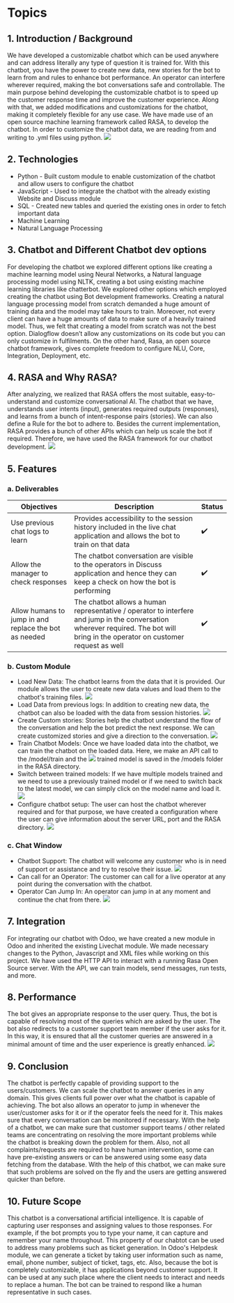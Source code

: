 # Topics

## 1. Introduction / Background
We have developed a customizable chatbot which can be used anywhere and can address literally any type of question it is trained for.
With this chatbot, you have the power to create new data, new stories for the bot to learn from and rules to enhance bot performance.
An operator can interfere wherever required, making the bot conversations safe and controllable.
The main purpose behind developing the customizable chatbot is to speed up the customer response time and improve the customer experience.
Along with that, we added modifications and customizations for the chatbot, making it completely flexible for any use case.
We have made use of an open source machine learning framework called RASA, to develop the chatbot. In order to customize the chatbot data,
we are reading from and writing to .yml files using python.
![](https://github.com/mihir254/Odoo-Custom-Chatbot/blob/main/assets/1.openModule.gif)
## 2. Technologies
- Python - Built custom module to enable customization of the chatbot and allow users to configure the chatbot
- JavaScript - Used to integrate the chatbot with the already existing Website and Discuss module
- SQL - Created new tables and queried the existing ones in order to fetch important data
- Machine Learning
- Natural Language Processing
## 3. Chatbot and Different Chatbot dev options
For developing the chatbot we explored different options like creating a machine learning model using Neural Networks,
a Natural language processing model using NLTK, creating a bot using existing machine learning libraries like chatterbot. 
We explored other options which employed creating the chatbot using Bot development frameworks. Creating a natural language processing
model from scratch demanded a huge amount of training data and the model may take hours to train.
Moreover, not every client can have a huge amounts of data to make sure of a heavily trained model.
Thus, we felt that creating a model from scratch was not the best option.
Dialogflow doesn’t allow any customizations on its code but you can only customize in fulfilments.
On the other hand, Rasa, an open source chatbot framework, gives complete freedom to configure NLU, Core, Integration, Deployment, etc.
## 4. RASA and Why RASA?
After analyzing, we realized that RASA offers the most suitable, easy-to-understand and customize conversational AI. The chatbot that we have,
understands user intents (input), generates required outputs (responses), and learns from a bunch of intent-response pairs (stories).
We can also define a Rule for the bot to adhere to. Besides the current implementation, RASA provides a bunch of other APIs which can help us scale the bot if required.
Therefore, we have used the RASA framework for our chatbot development.
![](https://github.com/mihir254/Odoo-Custom-Chatbot/blob/main/assets/15.RasaServer.gif)
## 5. Features
### a. Deliverables
| Objectives|Description|Status|
|------|------|------|
|Use previous chat logs to learn|Provides accessibility to the session history included in the live chat application and allows the bot to train on that data|:heavy_check_mark:|
|Allow the manager to check responses|The chatbot conversation are visible to the operators in Discuss application and hence they can keep a check on how the bot is performing|:heavy_check_mark:|
|Allow humans to jump in and replace the bot as needed|The chatbot allows a human representative / operator to interfere and jump in the conversation wherever required. The bot will bring in the operator on customer request as well|:heavy_check_mark:|
### b. Custom Module
- Load New Data: The chatbot learns from the data that it is provided. Our module allows the user to create new data values and load them to the chatbot's training files.
![](https://github.com/mihir254/Odoo-Custom-Chatbot/blob/main/assets/2.CreateIntent.gif)
- Load Data from previous logs: In addition to creating new data, the chatbot can also be loaded with the data from session histories.
![](https://github.com/mihir254/Odoo-Custom-Chatbot/blob/main/assets/4.PreviousSession.gif)
- Create Custom stories: Stories help the chatbot understand the flow of the conversation and help the bot predict the next response. We can create customized stories
and give a direction to the conversation.
![](https://github.com/mihir254/Odoo-Custom-Chatbot/blob/main/assets/6.Story.gif)
- Train Chatbot Models: Once we have loaded data into the chatbot, we can train the chatbot on the loaded data. Here, we make an API call to the /model/train and the
![](https://github.com/mihir254/Odoo-Custom-Chatbot/blob/main/assets/9.TrainBot.gif)
trained model is saved in the /models folder in the RASA directory.
- Switch between trained models: If we have multiple models trained and we need to use a previously trained model or if we need to switch back to the latest model,
we can simply click on the model name and load it.
![](https://github.com/mihir254/Odoo-Custom-Chatbot/blob/main/assets/10.switchModel.gif)
- Configure chatbot setup: The user can host the chatbot wherever required and for that purpose, we have created a configuration where the user can give information
about the server URL, port and the RASA directory.
![](https://github.com/mihir254/Odoo-Custom-Chatbot/blob/main/assets/11.Config.gif)
### c. Chat Window
- Chatbot Support: The chatbot will welcome any customer who is in need of support or assistance and try to resolve their issue.
![](https://github.com/mihir254/Odoo-Custom-Chatbot/blob/main/assets/13.connectOperator.gif)
- Can call for an Operator: The customer can call for a live operator at any point during the conversation with the chatbot.
- Operator Can Jump In: An operator can jump in at any moment and continue the chat from there.
![](https://github.com/mihir254/Odoo-Custom-Chatbot/blob/main/assets/14.OperatorConnected.gif)
## 7. Integration
For integrating our chatbot with Odoo, we have created a new module in Odoo and inherited the existing Livechat module. We made necessary changes to the Python,
Javascript and XML files while working on this project. We have used the HTTP API to interact with a running Rasa Open Source server.
With the API, we can train models, send messages, run tests, and more.
## 8. Performance
The bot gives an appropriate response to the user query. Thus, the bot is capable of resolving most of the queries which are asked by the user. The bot also redirects to a customer support team member if the user asks for it. In this way, it is ensured that all the customer queries are answered in a minimal amount of time and the user experience is greatly enhanced.
![](https://github.com/mihir254/Odoo-Custom-Chatbot/blob/main/assets/12.Chat.gif)
## 9. Conclusion
The chatbot is perfectly capable of providing support to the users/customers. We can scale the chatbot to answer queries in any domain.
This gives clients full power over what the chatbot is capable of achieving. The bot also allows an operator to jump in whenever the user/customer asks for it
or if the operator feels the need for it. This makes sure that every conversation can be monitored if necessary. With the help of a chatbot, we can make sure that
customer support teams / other related teams are concentrating on resolving the more important problems while the chatbot is breaking down the problem for them.
Also, not all complaints/requests are required to have human intervention, some can have pre-existing answers or can be answered using some easy data fetching 
from the database. With the help of this chatbot, we can make sure that such problems are solved on the fly and the users are getting answered quicker than before.
## 10. Future Scope
This chatbot is a conversational artificial intelligence. It is capable of capturing user responses and assigning values to those
responses. For example, if the bot prompts you to type your name, it can capture and remember your name throughout. This property of our chabtot can be used
to address many problems such as ticket generation. In Odoo's Helpdesk module, we can generate a ticket by taking user information such as name, email,
phone number, subject of ticket, tags, etc. Also, because the bot is completely customizable, it has applications beyond customer support. It can be used at
any such place where the client needs to interact and needs to replace a human. The bot can be trained to respond like a human representative in such cases.

